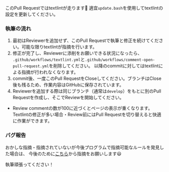 このPull Requestではtextlintが走ります:rocket:
適宜`update.bash`を使用してtextlintの設定を更新してください。

### 執筆の流れ

1. 最初はReviewerを追加せず、このPull Requestで執筆と修正を続けてください。可能な限りtextlintが指摘を行います。
1. 修正が完了し、Reviewerに添削をお願いできる状況になったら、
`.github/workflows/textlint.yml`と`.github/workflows/comment-open-pull-request.yml`を削除してください。
以降のcommitに対してはtextlintによる指摘が行われなくなります。
1. commit後、一度このPull RequestをCloseしてください。ブランチはClose後も残るため、作業内容はGitHubに保存されています。
1. Reviewerを追加する際は同じブランチ（通常は`develop`）をもとに別のPull Requestを作成し、そこでReviewを開始してください。
- Review commentの数が100に近づくとページの表示が重くなります。
Textlintの修正が多い場合・Review前にはPull Requestを切り替えると快適に作業ができます。

### バグ報告
おかしな指摘・指摘されていないが今後プログラムで指摘可能なルールを発見した場合は、
今後のために[こちら](https://github.com/dbgroup-nagoya-u/test-public-textlint-settings/issues/new?assignees=&labels=&template=bug-report.md&title=)から指摘をお願いします:smiley:


執筆頑張ってください！
